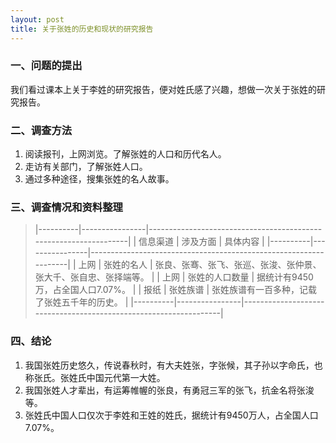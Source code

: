 ```yaml
---
layout: post
title: 关于张姓的历史和现状的研究报告
---
```



### 一、问题的提出
我们看过课本上关于李姓的研究报告，便对姓氏感了兴趣，想做一次关于张姓的研究报告。

### 二、调查方法
1. 阅读报刊，上网浏览。了解张姓的人口和历代名人。
2. 走访有关部门，了解张姓人口。
3. 通过多种途径，搜集张姓的名人故事。

### 三、调查情况和资料整理
> |----------|----------------|------------------------------------------------------------------|
> | 信息渠道 | 涉及方面       | 具体内容                                                         |
> |----------|----------------|------------------------------------------------------------------|
> | 上网     | 张姓的名人     | 张良、张骞、张飞、张巡、张浚、张仲景、张大千、张自忠、张择端等。 |
> | 上网     | 张姓的人口数量 | 据统计有9450万，占全国人口7.07%。                                |
> | 报纸     | 张姓族谱       | 张姓族谱有一百多种，记载了张姓五千年的历史。                     |
> |----------|----------------|------------------------------------------------------------------|

### 四、结论
1. 我国张姓历史悠久，传说春秋时，有大夫姓张，字张候，其子孙以字命氏，也称张氏。张姓氏中国元代第一大姓。
2. 我国张姓人才辈出，有运筹帷幄的张良，有勇冠三军的张飞，抗金名将张浚等。
3. 张姓氏中国人口仅次于李姓和王姓的姓氏，据统计有9450万人，占全国人口7.07%。

